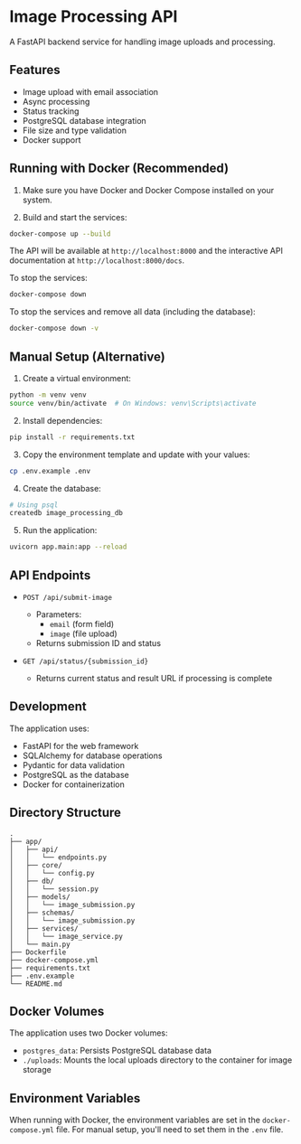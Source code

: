 # Image Processing API

A FastAPI backend service for handling image uploads and processing.

## Features

- Image upload with email association
- Async processing
- Status tracking
- PostgreSQL database integration
- File size and type validation
- Docker support

## Running with Docker (Recommended)

1. Make sure you have Docker and Docker Compose installed on your system.

2. Build and start the services:
```bash
docker-compose up --build
```

The API will be available at `http://localhost:8000` and the interactive API documentation at `http://localhost:8000/docs`.

To stop the services:
```bash
docker-compose down
```

To stop the services and remove all data (including the database):
```bash
docker-compose down -v
```

## Manual Setup (Alternative)

1. Create a virtual environment:
```bash
python -m venv venv
source venv/bin/activate  # On Windows: venv\Scripts\activate
```

2. Install dependencies:
```bash
pip install -r requirements.txt
```

3. Copy the environment template and update with your values:
```bash
cp .env.example .env
```

4. Create the database:
```bash
# Using psql
createdb image_processing_db
```

5. Run the application:
```bash
uvicorn app.main:app --reload
```

## API Endpoints

- `POST /api/submit-image`
  - Parameters:
    - `email` (form field)
    - `image` (file upload)
  - Returns submission ID and status

- `GET /api/status/{submission_id}`
  - Returns current status and result URL if processing is complete

## Development

The application uses:
- FastAPI for the web framework
- SQLAlchemy for database operations
- Pydantic for data validation
- PostgreSQL as the database
- Docker for containerization

## Directory Structure

```
.
├── app/
│   ├── api/
│   │   └── endpoints.py
│   ├── core/
│   │   └── config.py
│   ├── db/
│   │   └── session.py
│   ├── models/
│   │   └── image_submission.py
│   ├── schemas/
│   │   └── image_submission.py
│   ├── services/
│   │   └── image_service.py
│   └── main.py
├── Dockerfile
├── docker-compose.yml
├── requirements.txt
├── .env.example
└── README.md
```

## Docker Volumes

The application uses two Docker volumes:
- `postgres_data`: Persists PostgreSQL database data
- `./uploads`: Mounts the local uploads directory to the container for image storage

## Environment Variables

When running with Docker, the environment variables are set in the `docker-compose.yml` file. For manual setup, you'll need to set them in the `.env` file. 